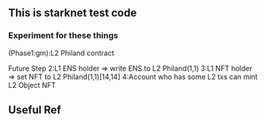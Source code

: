 ## This is starknet test code 

### Experiment for these things
 (Phase1:gm):L2 Philand contract

Future Step
2:L1 ENS holder => write ENS to L2 Philand(1,1)
3:L1 NFT holder => set NFT to L2 Philand(1,1)[14,14]
4:Account who has some L2 txs can mint L2 Object NFT

## Useful Ref
